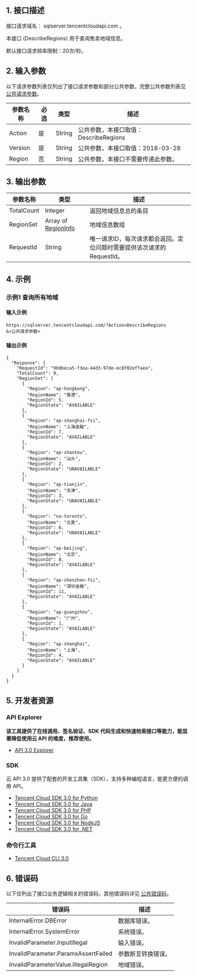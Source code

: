 ## 1. 接口描述

接口请求域名： sqlserver.tencentcloudapi.com 。

本接口 (DescribeRegions) 用于查询售卖地域信息。

默认接口请求频率限制：20次/秒。

## 2. 输入参数

以下请求参数列表仅列出了接口请求参数和部分公共参数，完整公共参数列表见 [公共请求参数](/document/api/238/19930)。

| 参数名称 | 必选 | 类型 | 描述 |
|---------|---------|---------|---------|
| Action | 是 | String | 公共参数，本接口取值：DescribeRegions |
| Version | 是 | String | 公共参数，本接口取值：2018-03-28 |
| Region | 否 | String | 公共参数，本接口不需要传递此参数。 |

## 3. 输出参数

| 参数名称 | 类型 | 描述 |
|---------|---------|---------|
| TotalCount | Integer | 返回地域信息总的条目|
| RegionSet | Array of [RegionInfo](/document/api/238/19976#RegionInfo) | 地域信息数组|
| RequestId | String | 唯一请求ID，每次请求都会返回。定位问题时需要提供该次请求的RequestId。|

## 4. 示例

### 示例1 查询所有地域

#### 输入示例

```
https://sqlserver.tencentcloudapi.com/?Action=DescribeRegions
&<公共请求参数>
```

#### 输出示例

```
{
  "Response": {
    "RequestId": "9b0beca5-f3ea-44d3-97de-ec8f02effaea",
    "TotalCount": 9,
    "RegionSet": [
      {
        "Region": "ap-hongkong",
        "RegionName": "香港",
        "RegionId": 5,
        "RegionState": "AVAILABLE"
      },
      {
        "Region": "ap-shanghai-fsi",
        "RegionName": "上海金融",
        "RegionId": 7,
        "RegionState": "AVAILABLE"
      },
      {
        "Region": "ap-shantou",
        "RegionName": "汕头",
        "RegionId": 2,
        "RegionState": "UNAVAILABLE"
      },
      {
        "Region": "ap-tianjin",
        "RegionName": "天津",
        "RegionId": 3,
        "RegionState": "UNAVAILABLE"
      },
      {
        "Region": "na-toronto",
        "RegionName": "北美",
        "RegionId": 6,
        "RegionState": "UNAVAILABLE"
      },
      {
        "Region": "ap-beijing",
        "RegionName": "北京",
        "RegionId": 8,
        "RegionState": "AVAILABLE"
      },
      {
        "Region": "ap-shenzhen-fsi",
        "RegionName": "深圳金融",
        "RegionId": 11,
        "RegionState": "AVAILABLE"
      },
      {
        "Region": "ap-guangzhou",
        "RegionName": "广州",
        "RegionId": 1,
        "RegionState": "AVAILABLE"
      },
      {
        "Region": "ap-shanghai",
        "RegionName": "上海",
        "RegionId": 4,
        "RegionState": "AVAILABLE"
      }
    ]
  }
}
```


## 5. 开发者资源

### API Explorer

**该工具提供了在线调用、签名验证、SDK 代码生成和快速检索接口等能力，能显著降低使用云 API 的难度，推荐使用。**

* [API 3.0 Explorer](https://console.cloud.tencent.com/api/explorer?Product=sqlserver&Version=2018-03-28&Action=DescribeRegions)

### SDK

云 API 3.0 提供了配套的开发工具集（SDK），支持多种编程语言，能更方便的调用 API。

* [Tencent Cloud SDK 3.0 for Python](https://github.com/TencentCloud/tencentcloud-sdk-python)
* [Tencent Cloud SDK 3.0 for Java](https://github.com/TencentCloud/tencentcloud-sdk-java)
* [Tencent Cloud SDK 3.0 for PHP](https://github.com/TencentCloud/tencentcloud-sdk-php)
* [Tencent Cloud SDK 3.0 for Go](https://github.com/TencentCloud/tencentcloud-sdk-go)
* [Tencent Cloud SDK 3.0 for NodeJS](https://github.com/TencentCloud/tencentcloud-sdk-nodejs)
* [Tencent Cloud SDK 3.0 for .NET](https://github.com/TencentCloud/tencentcloud-sdk-dotnet)

### 命令行工具

* [Tencent Cloud CLI 3.0](https://cloud.tencent.com/document/product/440/6176)

## 6. 错误码

以下仅列出了接口业务逻辑相关的错误码，其他错误码详见 [公共错误码](/document/api/238/15694#.E5.85.AC.E5.85.B1.E9.94.99.E8.AF.AF.E7.A0.81)。

| 错误码 | 描述 |
|---------|---------|
| InternalError.DBError | 数据库错误。 |
| InternalError.SystemError | 系统错误。 |
| InvalidParameter.InputIllegal | 输入错误。 |
| InvalidParameter.ParamsAssertFailed | 参数断言转换错误。 |
| InvalidParameterValue.IllegalRegion | 地域错误。 |
